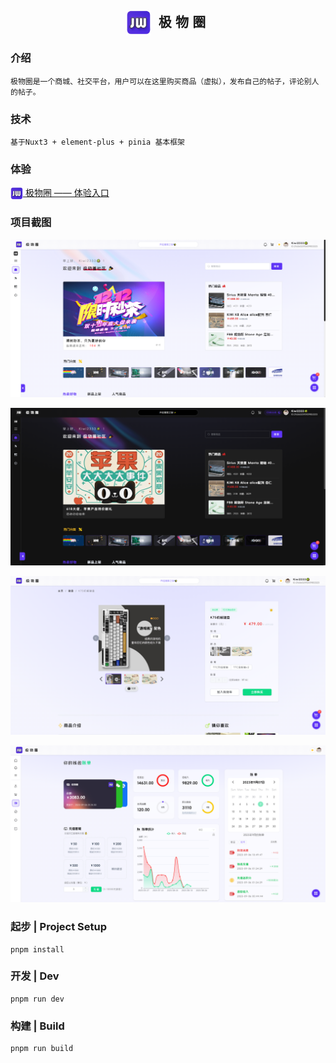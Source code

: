 <h2 style="text-align:center;letter-spacing:0.3em;"><img src="./assets/images/logo/logo.png" width = "40" height = "40" alt="图片名称" align=center /> 极物圈</h2>

###  介绍
`
极物圈是一个商城、社交平台，用户可以在这里购买商品（虚拟），发布自己的帖子，评论别人的帖子。
`
###  技术

```
基于Nuxt3 + element-plus + pinia 基本框架
```

###  体验
[<img src="./assets/images/logo/logo.png" width = "20" height = "20" alt="图片名称" align=center /> 极物圈 —— 体验入口](https://kiwi2333.netlify.app)

###  项目截图

![主页](./.doc/home.png)

![暗黑](./.doc/index_dark.png)

![商品](./.doc/goods.png)

![钱包](./.doc/wallet.png)

### 起步 | Project Setup
```
pnpm install
```
### 开发 | Dev

```
pnpm run dev
```

### 构建 | Build

```
pnpm run build
```
